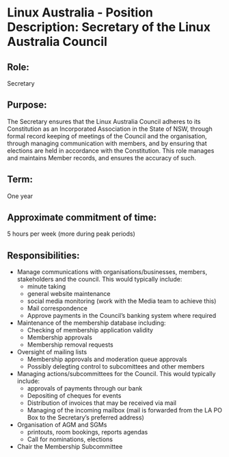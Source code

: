 # Linux Australia - Position Description: Secretary of the Linux Australia Council
## Role:
Secretary
## Purpose:
The Secretary ensures that the Linux Australia Council adheres to its Constitution as an
Incorporated Association in the State of NSW, through formal record keeping of meetings of
the Council and the organisation, through managing communication with members, and by
ensuring that elections are held in accordance with the Constitution. This role manages and
maintains Member records, and ensures the accuracy of such.
## Term:
One year
## Approximate commitment of time:
5 hours per week (more during peak periods)
## Responsibilities:
* Manage communications with organisations/businesses, members, stakeholders and
the council. This would typically include:
  * minute taking
  * general website maintenance
  * social media monitoring (work with the Media team to achieve this)
  * Mail correspondence
  * Approve payments in the Council’s banking system where required
* Maintenance of the membership database including:
  * Checking of membership application validity
  * Membership approvals
  * Membership removal requests
* Oversight of mailing lists
  * Membership approvals and moderation queue approvals
  * Possibly delegting control to subcomittees and other members
* Managing actions/subcommittees for the Council. This would typically include:
  * approvals of payments through our bank
  * Depositing of cheques for events
  * Distribution of invoices that may be received via mail
  * Managing of the incoming mailbox (mail is forwarded from the LA PO
Box to the Secretary’s preferred address)
* Organisation of AGM and SGMs
  * printouts, room bookings, reports agendas
  * Call for nominations, elections
* Chair the Membership Subcommittee
